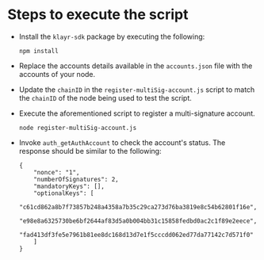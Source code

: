 # Steps to execute the script

- Install the `klayr-sdk` package by executing the following:

    ```
    npm install
    ```
- Replace the accounts details available in the `accounts.json` file with the accounts of your node.
- Update the `chainID` in the `register-multiSig-account.js` script to match the `chainID` of the node being used to test the script.
- Execute the aforementioned script to register a multi-signature account.

    ```
    node register-multiSig-account.js
    ```
- Invoke `auth_getAuthAccount` to check the account's status.
The response should be similar to the following:

    ```
    {
        "nonce": "1",
        "numberOfSignatures": 2,
        "mandatoryKeys": [],
        "optionalKeys": [
            "c61cd862a8b7f73857b248a4358a7b35c29ca273d76ba3819e8c54b62801f16e",
            "e98e8a6325730be6bf2644af83d5a0b004bb31c15858fedbd0ac2c1f89e2eece",
            "fad413df3fe5e7961b81ee8dc168d13d7e1f5cccdd062ed77da77142c7d571f0"
        ]
    }
    ```
